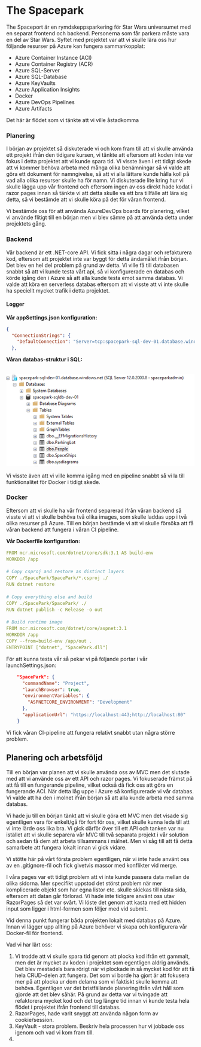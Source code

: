 # The Spacepark

The Spaceport är en rymdskeppsparkering för Star Wars universumet med en separat frontend och backend. Personerna som får parkera måste vara en del av Star Wars. Syftet med projektet var att vi skulle lära oss hur följande resurser på Azure kan fungera sammankopplat:

* Azure Container Instance (ACI)
* Azure Container Registry (ACR)
* Azure SQL-Server
* Azure SQL-Database
* Azure KeyVaults
* Azure Application Insights
* Docker
* Azure DevOps Pipelines
* Azure Artifacts

Det här är flödet som vi tänkte att vi ville åstadkomma

### Planering







I början av projektet så diskuterade vi och kom fram till att vi skulle använda ett projekt ifrån den tidigare kursen, vi tänkte att eftersom att koden inte var fokus i detta projektet att vi kunde spara tid. Vi visste även i ett tidigt skede att vi kommer behöva arbeta med många olika benämningar så vi valde att göra ett dokument för namngivelse, så att vi alla lättare kunde hålla koll på vad alla olika resurser skulle ha för namn. Vi diskuterade lite kring hur vi skulle lägga upp vår frontend och eftersom ingen av oss direkt hade kodat i razor pages  innan så tänkte vi att detta skulle va ett bra tillfälle att lära sig detta, så vi bestämde att vi skulle köra på det för våran frontend. 

Vi bestämde oss för att använda AzureDevOps boards för planering, vilket vi använde flitigt till en början men vi blev sämre på att använda detta under projektets gång. 

### Backend

Vår backend är ett .NET-core API. Vi fick sitta i några dagar och refakturera kod, eftersom att projektet inte var byggt för detta ändamålet ifrån början. Det blev en hel del problem på grund av detta. Vi ville få till databasen snabbt så att vi kunde testa vårt api, så vi konfigurerade en databas och körde igång den i Azure så att alla kunde testa emot samma databas. Vi valde att köra en serverless databas eftersom att vi visste att vi inte skulle ha speciellt mycket trafik i detta projektet. 

#### Logger



**Vår appSettings.json konfiguration:**

```json
{
  "ConnectionStrings": {
    "DefaultConnection": "Server=tcp:spacepark-sql-dev-01.database.windows.net,1433;Initial Catalog=spacepark-sqldb-dev-01;Persist Security Info=False;User ID=spaceparkadmin;Password=*********;MultipleActiveResultSets=False;Encrypt=True;TrustServerCertificate=False;Connection Timeout=30;"
  },
```

**Våran databas-struktur i SQL:**

​          ![Backend-01.PNG](https://github.com/PGBSNH19/spacepark-grupp-2-b02-b04/blob/master/Dokumentation/Blogg/img/Backend-01.PNG?raw=true)      

Vi visste även att vi ville komma igång med en pipeline snabbt så vi la till funktionalitet för Docker i tidigt skede. 

### Docker

Eftersom att vi skulle ha vår frontend separerad ifrån våran backend så visste vi att vi skulle behöva två olika images, som skulle laddas upp i två olika resurser på Azure. Till en början bestämde vi att vi skulle försöka att få våran backend att fungera i våran CI pipeline. 

**Vår Dockerfile konfiguration:**

```yaml
FROM mcr.microsoft.com/dotnet/core/sdk:3.1 AS build-env
WORKDIR /app

# Copy csproj and restore as distinct layers
COPY ./SpacePark/SpacePark/*.csproj ./
RUN dotnet restore

# Copy everything else and build
COPY ./SpacePark/SpacePark/ ./
RUN dotnet publish -c Release -o out

# Build runtime image
FROM mcr.microsoft.com/dotnet/core/aspnet:3.1
WORKDIR /app
COPY --from=build-env /app/out .
ENTRYPOINT ["dotnet", "SpacePark.dll"]
```

För att kunna testa vår så pekar vi på följande portar i vår launchSettings.json:

```json
    "SpacePark": {
      "commandName": "Project",
      "launchBrowser": true,
      "environmentVariables": {
        "ASPNETCORE_ENVIRONMENT": "Development"
      },
      "applicationUrl": "https://localhost:443;http://localhost:80"
    }
```

Vi fick våran CI-pipeline att fungera relativt snabbt utan några större problem. 





## Planering och arbetsföljd

Till en början var planen att vi skulle använda oss av MVC men det slutade med att vi använde oss av ett API och razor pages. Vi fokuserade främst på att få till en fungerande pipeline, vilket också då fick oss att göra en fungerande ACI. När detta låg uppe i Azure så konfigurerade vi vår databas. Vi valde att ha den i molnet ifrån början så att alla kunde arbeta med samma databas. 

Vi hade ju till en början tänkt att vi skulle göra ett MVC men det visade sig egentligen vara för enkelt/gå för fort för oss, vilket skulle kunna leda till att vi inte lärde oss lika bra. Vi gick därför över till ett API och tanken var nu istället att vi skulle  separera vår MVC till två separata projekt i vår solution och sedan få dem att arbeta tillsammans i målnet. Men vi såg till att få detta samarbete att fungera lokalt innan vi gick vidare.

Vi stötte här på vårt första problem egentligen, när vi inte hade använt oss av en .gitignore-fil och fick givetvis massor med konflikter vid merge.  

I våra pages var ett tidigt problem att vi inte kunde passera data mellan de olika sidorna. Mer specifikt uppstod det störst problem när mer komplicerade objekt som har egna listor etc. skulle skickas till nästa sida, eftersom att datan går förlorad. Vi hade inte tidigare använt oss utav RazorPages så det var svårt. Vi löste det genom att kasta med ett hidden input som ligger i html-formen som följer med vid submit.

Vid denna punkt fungerar båda projekten lokalt med databas på Azure. Innan vi lägger upp allting på Azure behöver vi  skapa och konfigurera vår Docker-fil för frontend. 



Vad vi har lärt oss:

1. Vi trodde att vi skulle spara tid genom att plocka kod ifrån ett gammalt, men det är mycket av koden i projektet som egentligen aldrig används. Det blev mestadels bara rörigt när vi plockade in så mycket kod för att få hela CRUD-delen att fungera. Det som vi borde ha gjort är att fokusera mer på att plocka ur dom delarna som vi faktiskt skulle komma att behöva. Egentligen var det bristfällande planering ifrån vårt håll som gjorde att det blev såhär. På grund av detta var vi tvingade att refaktorera mycket kod och det tog längre tid innan vi kunde testa hela flödet i projektet ifrån frontend till databas.
2. RazorPages, hade varit snyggt att använda någon form av cookie/session.
3. KeyVault - stora problem. Beskriv hela processen hur vi jobbade oss igenom och vad vi kom fram till. 
4. 